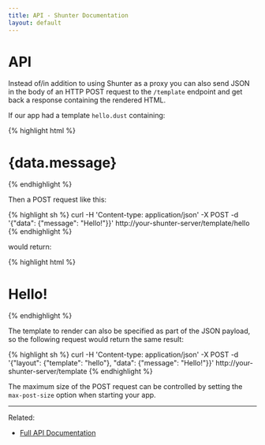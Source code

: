 ```yaml
---
title: API - Shunter Documentation
layout: default
---
```


API
===

Instead of/in addition to using Shunter as a proxy you can also send JSON in the body of an HTTP POST request to the `/template` endpoint and get back a response containing the rendered HTML.

If our app had a template `hello.dust` containing:

{% highlight html %}
<h1>{data.message}</h1>
{% endhighlight %}

Then a POST request like this:

{% highlight sh %}
curl -H 'Content-type: application/json' -X POST -d '{"data": {"message": "Hello!"}}' http://your-shunter-server/template/hello
{% endhighlight %}

would return:

{% highlight html %}
<h1>Hello!</h1>
{% endhighlight %}

The template to render can also be specified as part of the JSON payload, so the following request would return the same result:


{% highlight sh %}
curl -H 'Content-type: application/json' -X POST -d '{"layout": {"template": "hello"}, "data": {"message": "Hello!"}}' http://your-shunter-server/template
{% endhighlight %}

The maximum size of the POST request can be controlled by setting the `max-post-size` option when starting your app.


---

Related:

- [Full API Documentation](index.html)
